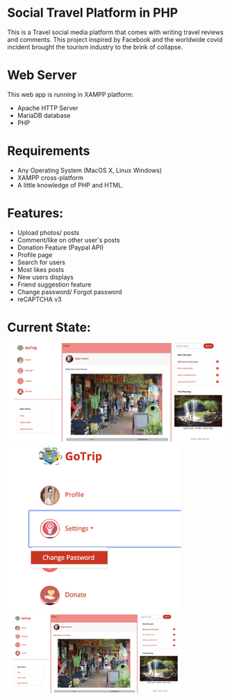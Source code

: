 # Social Travel Platform in PHP
This is a Travel social media platform that comes with writing travel reviews and comments. This project inspired by Facebook and the worldwide covid incident brought the tourism industry to the brink of collapse.

# Web Server
This web app is running in XAMPP platform:
- Apache HTTP Server
- MariaDB database
- PHP 

# Requirements
- Any Operating System (MacOS X, Linux Windows)
- XAMPP cross-platform
- A little knowledge of PHP and HTML.

# Features:
- Upload photos/ posts
- Comment/like on other user's posts
- Donation Feature (Paypal API)
- Profile page
- Search for users
- Most likes posts
- New users displays
- Friend suggestion feature
- Change password/ Forgot password
- reCAPTCHA v3

# Current State:
<img src="https://github.com/uqsquach/Social-Travel-Platform-in-PHP/blob/main/images/1.png" width = "600">
<img src="https://github.com/uqsquach/Social-Travel-Platform-in-PHP/blob/main/images/2.png" width = "400">
<img src="https://github.com/uqsquach/Social-Travel-Platform-in-PHP/blob/main/images/1.png" width = "400">
